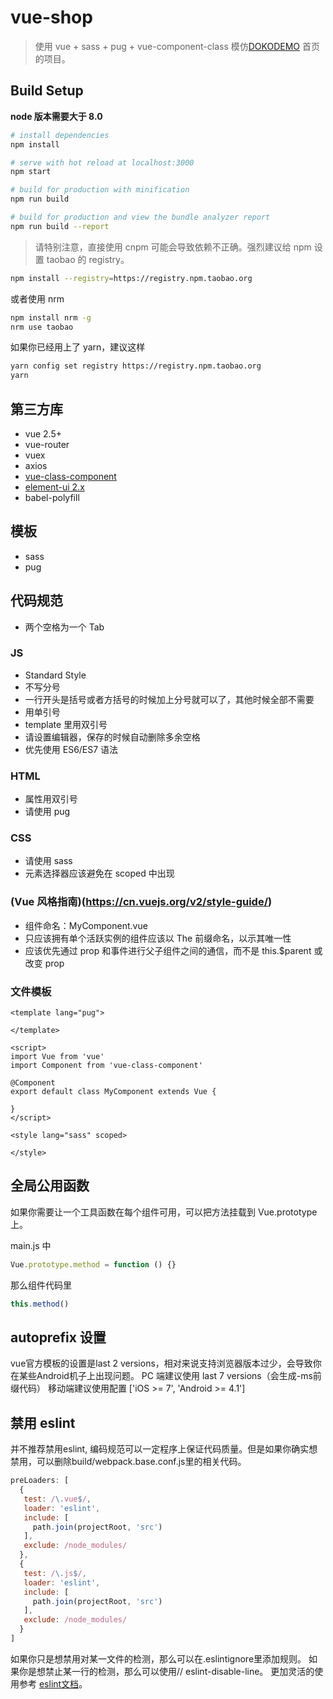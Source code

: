 # vue-shop

>  使用 vue + sass + pug + vue-component-class 模仿[DOKODEMO](https://dokodemo.world/zh-Hans/) 首页的项目。

## Build Setup
**node 版本需要大于 8.0**
``` bash
# install dependencies
npm install

# serve with hot reload at localhost:3000
npm start

# build for production with minification
npm run build

# build for production and view the bundle analyzer report
npm run build --report
```
> 请特别注意，直接使用 cnpm 可能会导致依赖不正确。强烈建议给 npm 设置 taobao 的 registry。
```bash
npm install --registry=https://registry.npm.taobao.org
```

或者使用 nrm
```bash
npm install nrm -g
nrm use taobao
```

如果你已经用上了 yarn，建议这样
```bash
yarn config set registry https://registry.npm.taobao.org
yarn
```

## 第三方库
- vue 2.5+
- vue-router
- vuex
- axios
- [vue-class-component](https://github.com/vuejs/vue-class-component)
- [element-ui 2.x](http://element-cn.eleme.io/#/zh-CN)
- babel-polyfill

## 模板
- sass
- pug

## 代码规范
- 两个空格为一个 Tab

### JS
- Standard Style
- 不写分号
- 一行开头是括号或者方括号的时候加上分号就可以了，其他时候全部不需要
- 用单引号
- template 里用双引号
- 请设置编辑器，保存的时候自动删除多余空格
- 优先使用 ES6/ES7 语法

### HTML
- 属性用双引号
- 请使用 pug

### CSS
- 请使用 sass
- 元素选择器应该避免在 scoped 中出现

### (Vue 风格指南)(https://cn.vuejs.org/v2/style-guide/)
- 组件命名：MyComponent.vue
- 只应该拥有单个活跃实例的组件应该以 The 前缀命名，以示其唯一性
- 应该优先通过 prop 和事件进行父子组件之间的通信，而不是 this.$parent 或改变 prop

### 文件模板
```vue
<template lang="pug">

</template>

<script>
import Vue from 'vue'
import Component from 'vue-class-component'

@Component
export default class MyComponent extends Vue {

}
</script>

<style lang="sass" scoped>

</style>
```

## 全局公用函数
如果你需要让一个工具函数在每个组件可用，可以把方法挂载到 Vue.prototype上。

main.js 中
```javascript
Vue.prototype.method = function () {}
```
那么组件代码里
```javascript
this.method()
```

## autoprefix 设置
vue官方模板的设置是last 2 versions，相对来说支持浏览器版本过少，会导致你在某些Android机子上出现问题。
PC 端建议使用 last 7 versions（会生成-ms前缀代码）
移动端建议使用配置 ['iOS >= 7', 'Android >= 4.1']

## 禁用 eslint
并不推荐禁用eslint, 编码规范可以一定程序上保证代码质量。但是如果你确实想禁用，可以删除build/webpack.base.conf.js里的相关代码。
```javascript
preLoaders: [
  {
   test: /\.vue$/,
   loader: 'eslint',
   include: [
     path.join(projectRoot, 'src')
   ],
   exclude: /node_modules/
  },
  {
   test: /\.js$/,
   loader: 'eslint',
   include: [
     path.join(projectRoot, 'src')
   ],
   exclude: /node_modules/
  }
]
```
如果你只是想禁用对某一文件的检测，那么可以在.eslintignore里添加规则。
如果你是想禁止某一行的检测，那么可以使用// eslint-disable-line。
更加灵活的使用参考 [eslint文档](https://eslint.org/docs/user-guide/configuring#disabling-rules-with-inline-comments)。
